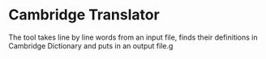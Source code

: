 <h1>Cambridge Translator</h1>

The tool takes line by line words from an input file, finds their definitions in Cambridge Dictionary and puts in an 
output file.g